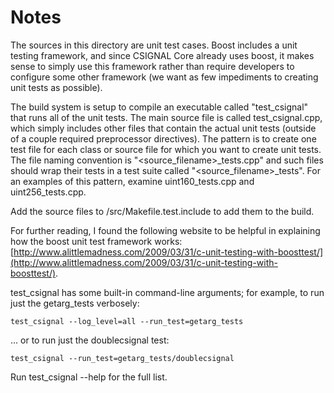 # Notes
The sources in this directory are unit test cases.  Boost includes a
unit testing framework, and since CSIGNAL Core already uses boost, it makes
sense to simply use this framework rather than require developers to
configure some other framework (we want as few impediments to creating
unit tests as possible).

The build system is setup to compile an executable called "test_csignal"
that runs all of the unit tests.  The main source file is called
test_csignal.cpp, which simply includes other files that contain the
actual unit tests (outside of a couple required preprocessor
directives).  The pattern is to create one test file for each class or
source file for which you want to create unit tests.  The file naming
convention is "<source_filename>_tests.cpp" and such files should wrap
their tests in a test suite called "<source_filename>_tests".  For an
examples of this pattern, examine uint160_tests.cpp and
uint256_tests.cpp.

Add the source files to /src/Makefile.test.include to add them to the build.

For further reading, I found the following website to be helpful in
explaining how the boost unit test framework works:
[http://www.alittlemadness.com/2009/03/31/c-unit-testing-with-boosttest/](http://www.alittlemadness.com/2009/03/31/c-unit-testing-with-boosttest/).

test_csignal has some built-in command-line arguments; for
example, to run just the getarg_tests verbosely:

    test_csignal --log_level=all --run_test=getarg_tests

... or to run just the doublecsignal test:

    test_csignal --run_test=getarg_tests/doublecsignal

Run  test_csignal --help   for the full list.

